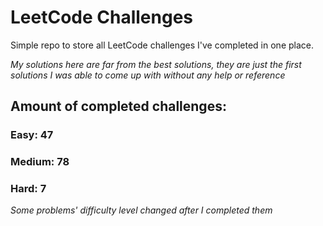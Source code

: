
# LeetCode Challenges

Simple repo to store all LeetCode challenges I've completed in one place.

<i>My solutions here are far from the best solutions, they are just the first solutions I was able to come up with without any help or reference</i>

## Amount of completed challenges:

### Easy: 47

### Medium: 78

### Hard: 7

<i>Some problems' difficulty level changed after I completed them</i>
